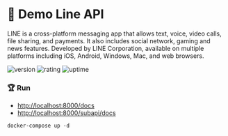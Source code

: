 # 🎉 Demo Line API

LINE is a cross-platform messaging app that allows text, voice, video calls, file sharing, and payments. It also includes social network, gaming and news features. Developed by LINE Corporation, available on multiple platforms including iOS, Android, Windows, Mac, and web browsers.

![version](https://img.shields.io/badge/version-1.0-blue)
![rating](https://img.shields.io/badge/rating-★★★★★-yellow)
![uptime](https://img.shields.io/badge/uptime-100%25-brightgreen)

### 🏆 Run

- [http://localhost:8000/docs](http://localhost:8000/docs)
- [http://localhost:8000/subapi/docs](http://localhost:8000/subapi/docs)

```shell
docker-compose up -d
```
